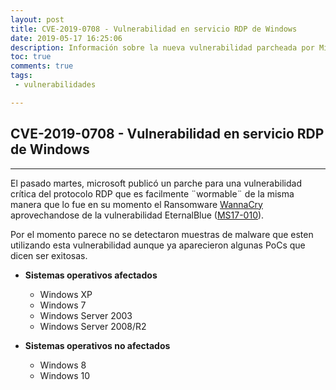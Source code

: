 ```yaml
---
layout: post
title: CVE-2019-0708 - Vulnerabilidad en servicio RDP de Windows
date: 2019-05-17 16:25:06
description: Información sobre la nueva vulnerabilidad parcheada por Microsoft.
toc: true
comments: true
tags: 
 - vulnerabilidades

---
```


## **CVE-2019-0708 - Vulnerabilidad en servicio RDP de Windows**
---

El pasado martes, microsoft publicó un parche para una vulnerabilidad crítica del protocolo RDP que es facilmente ¨wormable¨ de la misma manera que lo fue en su momento el Ransomware [WannaCry](https://es.wikipedia.org/wiki/WannaCry) aprovechandose de la vulnerabilidad EternalBlue ([MS17-010](https://docs.microsoft.com/en-us/security-updates/securitybulletins/2017/ms17-010)).

Por el momento parece no se detectaron muestras de malware que esten utilizando esta vulnerabilidad aunque ya aparecieron algunas PoCs que dicen ser exitosas.

* **Sistemas operativos afectados**
  * Windows XP
  * Windows 7
  * Windows Server 2003
  * Windows Server 2008/R2

* **Sistemas operativos no afectados**
  * Windows 8
  * Windows 10